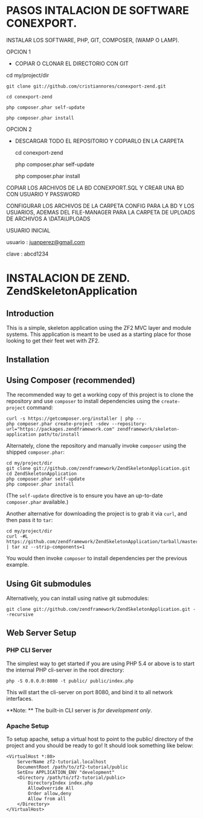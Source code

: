 PASOS INTALACION DE SOFTWARE CONEXPORT.
==========================================

INSTALAR LOS SOFTWARE, PHP, GIT, COMPOSER, (WAMP O LAMP).

OPCION 1
-   COPIAR O CLONAR EL DIRECTORIO CON GIT


cd my/project/dir

    git clone git://github.com/cristiannores/conexport-zend.git

    cd conexport-zend

    php composer.phar self-update

    php composer.phar install


OPCION 2

-   DESCARGAR TODO EL REPOSITORIO Y COPIARLO EN LA CARPETA


    cd conexport-zend

    php composer.phar self-update


    php composer.phar install



COPIAR LOS ARCHIVOS DE LA BD CONEXPORT.SQL Y CREAR UNA BD CON USUARIO Y PASSWORD

CONFIGURAR LOS ARCHIVOS DE LA CARPETA CONFIG PARA LA BD Y LOS USUARIOS, ADEMAS DEL FILE-MANAGER PARA LA CARPETA DE UPLOADS DE ARCHIVOS A \DATA\UPLOADS 


USUARIO INICIAL

usuario : juanperez@gmail.com

clave   : abcd1234







INSTALACION DE ZEND.
ZendSkeletonApplication
=======================

Introduction
------------
This is a simple, skeleton application using the ZF2 MVC layer and module
systems. This application is meant to be used as a starting place for those
looking to get their feet wet with ZF2.

Installation
------------

Using Composer (recommended)
----------------------------
The recommended way to get a working copy of this project is to clone the repository
and use `composer` to install dependencies using the `create-project` command:

    curl -s https://getcomposer.org/installer | php --
    php composer.phar create-project -sdev --repository-url="https://packages.zendframework.com" zendframework/skeleton-application path/to/install

Alternately, clone the repository and manually invoke `composer` using the shipped
`composer.phar`:

    cd my/project/dir
    git clone git://github.com/zendframework/ZendSkeletonApplication.git
    cd ZendSkeletonApplication
    php composer.phar self-update
    php composer.phar install

(The `self-update` directive is to ensure you have an up-to-date `composer.phar`
available.)

Another alternative for downloading the project is to grab it via `curl`, and
then pass it to `tar`:

    cd my/project/dir
    curl -#L https://github.com/zendframework/ZendSkeletonApplication/tarball/master | tar xz --strip-components=1

You would then invoke `composer` to install dependencies per the previous
example.

Using Git submodules
--------------------
Alternatively, you can install using native git submodules:

    git clone git://github.com/zendframework/ZendSkeletonApplication.git --recursive

Web Server Setup
----------------

### PHP CLI Server

The simplest way to get started if you are using PHP 5.4 or above is to start the internal PHP cli-server in the root directory:

    php -S 0.0.0.0:8080 -t public/ public/index.php

This will start the cli-server on port 8080, and bind it to all network
interfaces.

**Note: ** The built-in CLI server is *for development only*.

### Apache Setup

To setup apache, setup a virtual host to point to the public/ directory of the
project and you should be ready to go! It should look something like below:

    <VirtualHost *:80>
        ServerName zf2-tutorial.localhost
        DocumentRoot /path/to/zf2-tutorial/public
        SetEnv APPLICATION_ENV "development"
        <Directory /path/to/zf2-tutorial/public>
            DirectoryIndex index.php
            AllowOverride All
            Order allow,deny
            Allow from all
        </Directory>
    </VirtualHost>
